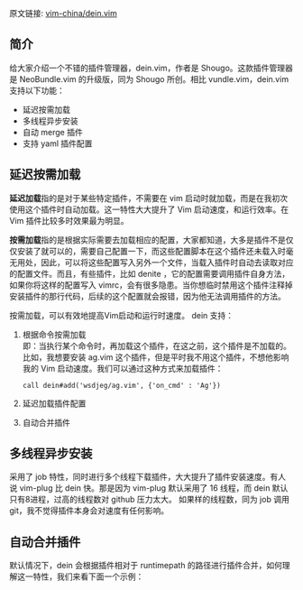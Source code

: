 原文链接: [vim-china/dein.vim](https://github.com/vim-china/plugins-tutorial/blob/master/dein.md)

## 简介

给大家介绍一个不错的插件管理器，dein.vim，作者是 Shougo。这款插件管理器是 NeoBundle.vim 的升级版，同为 Shougo 所创。相比 vundle.vim，dein.vim 支持以下功能：

- 延迟按需加载
- 多线程异步安装
- 自动 merge 插件
- 支持 yaml 插件配置

## 延迟按需加载

**延迟加载**指的是对于某些特定插件，不需要在 vim 启动时就加载，而是在我初次使用这个插件时自动加载。这一特性大大提升了 Vim 启动速度，和运行效率。在 Vim 插件比较多时效果最为明显。

**按需加载**指的是根据实际需要去加载相应的配置，大家都知道，大多是插件不是仅仅安装了就可以的，需要自己配置一下，而这些配置脚本在这个插件还未载入时毫无用处，因此，可以将这些配置写入另外一个文件，当载入插件时自动去读取对应的配置文件。而且，有些插件，比如 denite ，它的配置需要调用插件自身方法，如果你将这样的配置写入 vimrc，会有很多隐患。当你想临时禁用这个插件注释掉安装插件的那行代码，后续的这个配置就会报错，因为他无法调用插件的方法。

按需加载，可以有效地提高Vim启动和运行时速度。 dein 支持：

1. 根据命令按需加载  
   即：当执行某个命令时，再加载这个插件，在这之前，这个插件是不加载的。比如，我想要安装 ag.vim 这个插件，但是平时我不用这个插件，不想他影响我的 Vim 启动速度。我们可以通过这种方式来加载插件：
    ```vim
    call dein#add('wsdjeg/ag.vim', {'on_cmd' : 'Ag'})
    ```

2. 延迟加载插件配置


3. 自动合并插件

## 多线程异步安装

采用了 job 特性，同时进行多个线程下载插件，大大提升了插件安装速度。有人说 vim-plug 比 dein 快。那是因为 vim-plug 默认采用了 16 线程，而 dein 默认只有8进程，过高的线程数对 github 压力太大。 如果样的线程数，同为 job 调用 git，我不觉得插件本身会对速度有任何影响。

## 自动合并插件

默认情况下，dein 会根据插件相对于 runtimepath 的路径进行插件合并，如何理解这一特性，我们来看下面一个示例：
